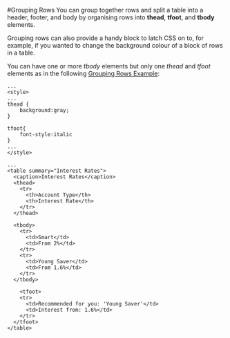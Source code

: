 
#Grouping Rows
You can group together rows and split a table into a header, footer, and body by organising rows into **thead**, **tfoot**, and **tbody** elements.

Grouping rows can also provide a handy block to latch CSS on to, for example, if you wanted to change the background colour of a block of rows in a table.

You can have one or more *tbody* elements but only one *thead* and *tfoot* elements as in the 
following <a href = "archives/Class Htmls/rowgr.htm" target="_blank">Grouping Rows Example</a>:

~~~
...
<style>
...
thead {
    background:gray;
}

tfoot{
    font-style:italic
}
...
</style>

...
<table summary="Interest Rates">
  <caption>Interest Rates</caption>
  <thead>
    <tr>
      <th>Account Type</th>
      <th>Interest Rate</th>
    </tr>
  </thead>

  <tbody>
    <tr>
      <td>Smart</td>
      <td>From 2%</td>
    </tr>
    <tr>
      <td>Young Saver</td>
      <td>From 1.6%</td>
    </tr>
  </tbody>
  
    <tfoot>
    <tr>
      <td>Recommended for you: 'Young Saver'</td>
      <td>Interest from: 1.6%</td>
    </tr>
  </tfoot>
</table>
~~~
